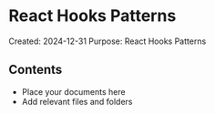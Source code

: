 # React Hooks Patterns
Created: 2024-12-31
Purpose: React Hooks Patterns

## Contents
- Place your documents here
- Add relevant files and folders
